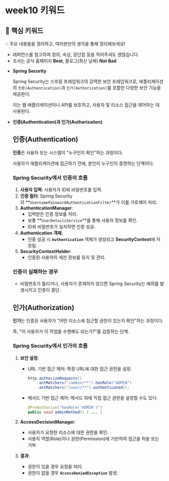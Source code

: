 # week10 키워드

## 🎯 핵심 키워드

<aside>
💡 주요 내용들을 정리하고, 여러분만의 생각을 통해 정리해보세요!

- 레퍼런스를 참고하여 정의, 속성, 장단점 등을 적어주셔도 괜찮습니다.
- 조사는 공식 홈페이지 **Best**, 블로그(최신 날짜) **Not Bad**
</aside>

- **Spring Security**
    
    Spring Security는 스프링 프레임워크의 강력한 보안 프레임워크로, 애플리케이션의 `인증(Authentication)`과 `인가(Authorization)`를 포함한 다양한 보안 기능을 제공한다.
    
    이는 웹 애플리케이션이나 API를 보호하고, 사용자 및 리소스 접근을 제어하는 데 사용된다.
    
- **인증(Authentication)과 인가(Authorization)**
    
    ## **인증(Authentication)**
    
    **인증**은 사용자 또는 시스템이 "누구인지 확인”하는 과정이다. 
    
    사용자가 애플리케이션에 접근하기 전에, 본인이 누구인지 증명하는 단계이다.
    
    ### **Spring Security에서 인증의 흐름**
    
    1. **사용자 입력**: 사용자가 ID와 비밀번호를 입력.
    2. **인증 필터**: Spring Security의 **`UsernamePasswordAuthenticationFilter`**가 이를 가로채어 처리.
    3. **AuthenticationManager**:
        - 입력받은 인증 정보를 처리.
        - 보통 **`UserDetailsService`**를 통해 사용자 정보를 확인.
        - ID와 비밀번호가 일치하면 인증 성공.
    4. **Authentication 객체**:
        - 인증 성공 시 **`Authentication`** 객체가 생성되고 **SecurityContext**에 저장됨.
    5. **SecurityContextHolder**:
        - 인증된 사용자의 세션 정보를 유지 및 관리.
    
    ### **인증이 실패하는 경우**
    
    - 비밀번호가 틀리거나, 사용자가 존재하지 않으면 Spring Security는 예외를 발생시키고 인증이 중단.
    
    ## **인가(Authorization)**
    
    **인가**는 인증된 사용자가 "어떤 리소스에 접근할 권한이 있는지 확인"하는 과정이다.
    
    즉, "이 사용자가 이 작업을 수행해도 되는가?"를 검증하는 단계.
    
    ### **Spring Security에서 인가의 흐름**
    
    1. **보안 설정**:
        - URL 기반 접근 제어: 특정 URL에 대한 접근 권한을 설정.
            
            ```java
            http.authorizeRequests()
                .antMatchers("/admin/**").hasRole("ADMIN")
                .antMatchers("/user/**").authenticated();
            ```
            
        - 메서드 기반 접근 제어: 메서드 위에 직접 접근 권한을 설정할 수도 있다.
            
            ```java
            @PreAuthorize("hasRole('ADMIN')")
            public void adminMethod() { ... }
            ```
            
    2. **AccessDecisionManager**:
        - 사용자가 요청한 리소스에 대한 권한을 확인.
        - 사용자 역할(Role)이나 권한(Permission)에 기반하여 접근을 허용 또는 거부.
    3. **결과**:
        - 권한이 있을 경우 요청을 처리.
        - 권한이 없을 경우 **`AccessDeniedException`** 발생.